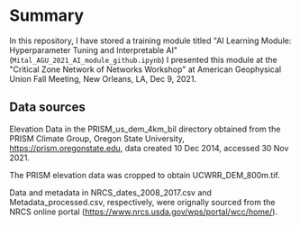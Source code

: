 # Summary
In this repository, I have stored a training module titled "AI Learning Module: Hyperparameter Tuning and Interpretable AI" (`Mital_AGU_2021_AI_module_github.ipynb`) I presented this module at the "Critical Zone Network of Networks Workshop" at American Geophysical Union Fall Meeting, New Orleans, LA, Dec 9, 2021.

## Data sources

Elevation Data in the PRISM_us_dem_4km_bil directory obtained from the PRISM Climate Group, Oregon State University, https://prism.oregonstate.edu, data created 10 Dec 2014, accessed 30 Nov 2021.

The PRISM elevation data was cropped to obtain UCWRR_DEM_800m.tif.

Data and metadata in NRCS_dates_2008_2017.csv and Metadata_processed.csv, respectively, were orignally sourced from the NRCS online portal (https://www.nrcs.usda.gov/wps/portal/wcc/home/).
